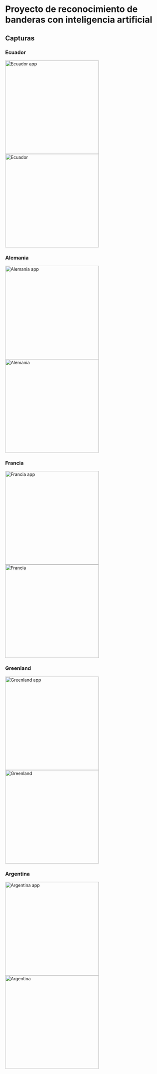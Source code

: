 # Proyecto de reconocimiento de banderas con inteligencia artificial

## Capturas
### Ecuador
<img alt="Ecuador app" width="300" src="/capturas/img_1.png">
<img alt="Ecuador" width="300" src="/capturas/img.png">

### Alemania
<img alt="Alemania app" width="300" src="/capturas/img_3.png">
<img alt="Alemania" width="300" src="/capturas/img_2.png">

### Francia
<img alt="Francia app" width="300" src="/capturas/img_10.png">
<img alt="Francia" width="300" src="/capturas/img_4.png">

### Greenland
<img alt="Greenland app" width="300" src="/capturas/img_6.png">
<img alt="Greenland" width="300" src="/capturas/img_7.png">

### Argentina
<img alt="Argentina app" width="300" src="/capturas/img_8.png">
<img alt="Argentina" width="300" src="/capturas/img_9.png">